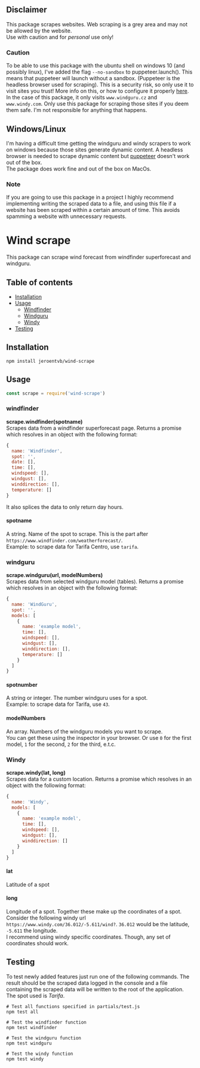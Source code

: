 ## Disclaimer
This package scrapes websites. Web scraping is a grey area and may not be allowed by the website.  
Use with caution and for *personal* use only!


### Caution
To be able to use this package with the ubuntu shell on windows 10 (and possibly linux), I've added the flag `--no-sandbox` to puppeteer.launch(). This means that puppeteer will launch without a sandbox. (Puppeteer is the headless browser used for scraping). This is a security risk, so only use it to visit sites you trust! More info on this, or how to configure it properly [here](https://github.com/GoogleChrome/puppeteer/blob/master/docs/troubleshooting.md#setting-up-chrome-linux-sandbox).
In the case of this package, it only visits `www.windguru.cz` and `www.windy.com`. Only use this package for scraping those sites if you deem them safe. I'm not responsible for anything that happens.

## Windows/Linux
I'm having a difficult time getting the windguru and windy scrapers to work on windows because those sites generate dynamic content. A headless browser is needed to scrape dynamic content but [puppeteer](https://github.com/GoogleChrome/puppeteer) doesn't work out of the box.  
The package does work fine and out of the box on MacOs.

### Note
If you are going to use this package in a project I highly recommend implementing writing the scraped data to a file, and using this file if a website has been scraped within a certain amount of time. This avoids spamming a website with unnecessary requests.  

# Wind scrape
This package can scrape wind forecast from windfinder superforecast and windguru.

## Table of contents
* [Installation](#installation)
* [Usage](#usage)
  * [Windfinder](#windfinder)
  * [Windguru](#windguru)
  * [Windy](#windy)
* [Testing](#testing)

## Installation
```
npm install jeroentvb/wind-scrape
```

## Usage
```js
const scrape = require('wind-scrape')
```

### windfinder
**scrape.windfinder(spotname)**  
Scrapes data from a windfinder superforecast page. Returns a promise which resolves in an object with the following format:
```js
{
  name: 'Windfinder',
  spot: '',
  date: [],
  time: [],
  windspeed: [],
  windgust: [],
  winddirection: [],
  temperature: []
}
```  
It also splices the data to only return day hours.

#### spotname  
A string. Name of the spot to scrape. This is the part after `https://www.windfinder.com/weatherforecast/`.  
Example: to scrape data for Tarifa Centro, use `tarifa`.

### windguru
**scrape.windguru(url, modelNumbers)**  
Scrapes data from selected windguru model (tables). Returns a promise which resolves in an object with the following format:
```js
{
  name: 'WindGuru',
  spot: '',
  models: [
    {
      name: 'example model',
      time: [],
      windspeed: [],
      windgust: [],
      winddirection: [],
      temperature: []
    }
  ]
}
```

#### spotnumber
A string or integer. The number windguru uses for a spot.  
Example: to scrape data for Tarifa, use `43`.

#### modelNumbers
An array. Numbers of the windguru models you want to scrape.  
You can get these using the inspector in your browser. Or use `0` for the first model, `1` for the second, `2` for the third, e.t.c.

### Windy
**scrape.windy(lat, long)**  
Scrapes data for a custom location. Returns a promise which resolves in an object with the following format:
```js
{
  name: 'Windy',
  models: [
    {
      name: 'example model',
      time: [],
      windspeed: [],
      windgust: [],
      winddirection: []
    }
  ]
}
```  

#### lat
Latitude of a spot

#### long
Longitude of a spot. Together these make up the coordinates of a spot.
Consider the following windy url `https://www.windy.com/36.012/-5.611/wind?`. `36.012` would be the latitude, `-5.611` the longitude.  
I recommend using windy specific coordinates. Though, any set of coordinates should work.

## Testing
To test newly added features just run one of the following commands. The result should be the scraped data logged in the console and a file containing the scraped data will be written to the root of the application. The spot used is *Tarifa*.
```shell
# Test all functions specified in partials/test.js
npm test all  

# Test the windfinder function
npm test windfinder  

# Test the windguru function
npm test windguru

# Test the windy function
npm test windy
```
